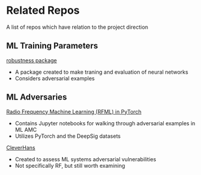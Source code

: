# Related Repos
A list of repos which have relation to the project direction

## ML Training Parameters
[robustness package](https://github.com/MadryLab/robustness)
- A package created to make traning and evaluation of neural networks
- Considers adversarial examples

## ML Adversaries
[Radio Frequency Machine Learning (RFML) in PyTorch](https://github.com/brysef/rfml?tab=readme-ov-file)
- Contains Jupyter notebooks for walking through adversarial examples in ML AMC
- Utilizes PyTorch and the DeepSig datasets


[CleverHans](https://github.com/cleverhans-lab/cleverhans)
- Created to assess ML systems adversarial vulnerabilities
- Not specifically RF, but still worth examining
